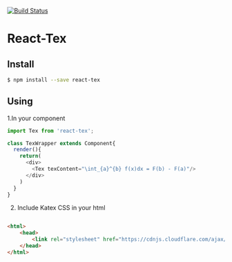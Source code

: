 [![Build Status](https://travis-ci.org/dhruv004/React-Tex.svg?branch=master)](https://travis-ci.org/dhruv004/React-Tex)

# React-Tex

## Install

```sh
$ npm install --save react-tex
```

## Using

1.In your component
```js
import Tex from 'react-tex';

class TexWrapper extends Component{
  render(){
    return(
      <div>
        <Tex texContent="\int_{a}^{b} f(x)dx = F(b) - F(a)"/>
      </div>
    )
  }
}
```
2. Include Katex CSS in your html

```html

<html>
    <head>
        <link rel="stylesheet" href="https://cdnjs.cloudflare.com/ajax/libs/KaTeX/0.6.0/katex.min.css">
    </head>
</html>

```
